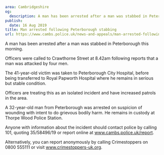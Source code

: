 ```yaml
area: Cambridgeshire
og:
  description: A man has been arrested after a man was stabbed in Peterborough this morning.
publish:
  date: 16 Aug 2019
title: Man arrested following Peterborough stabbing
url: https://www.cambs.police.uk/news-and-appeals/man-arrested-following-peterborough-stabbing
```

A man has been arrested after a man was stabbed in Peterborough this morning.

Officers were called to Crawthorne Street at 8.42am following reports that a man was attacked by four men.

The 41-year-old victim was taken to Peterborough City Hospital, before being transferred to Royal Papworth Hospital where he remains in serious but stable condition.

Officers are treating this as an isolated incident and have increased patrols in the area.

A 32-year-old man from Peterborough was arrested on suspicion of wounding with intent to do grievous bodily harm. He remains in custody at Thorpe Wood Police Station.

Anyone with information about the incident should contact police by calling 101, quoting 35/58496/19 or report online at www.cambs.police.uk/report.

Alternatively, you can report anonymously by calling Crimestoppers on 0800 555111 or visit www.crimestoppers-uk.org.
